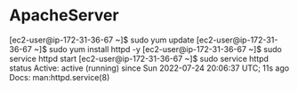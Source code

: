 # ApacheServer
[ec2-user@ip-172-31-36-67 ~]$ sudo yum update
[ec2-user@ip-172-31-36-67 ~]$ sudo yum install httpd -y
[ec2-user@ip-172-31-36-67 ~]$ sudo service httpd start
[ec2-user@ip-172-31-36-67 ~]$ sudo service httpd status
 Active: active (running) since Sun 2022-07-24 20:06:37 UTC; 11s ago
     Docs: man:httpd.service(8)
